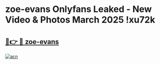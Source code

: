 # zoe-evans Onlyfans Leaked - New Video & Photos March 2025 !xu72k

# <h2><a href="https://t45viv.iuczelnia.edu.pl?title=zoe-evans&ref=xu72k">🔗👉 🔴 zoe-evans</a></h2>

[![acn](https://github.com/user-attachments/assets/0f9c940e-d8b0-45ae-aac7-cd30a18b3e1c)](https://t45viv.iuczelnia.edu.pl?title=zoe-evans&ref=xu72k)

